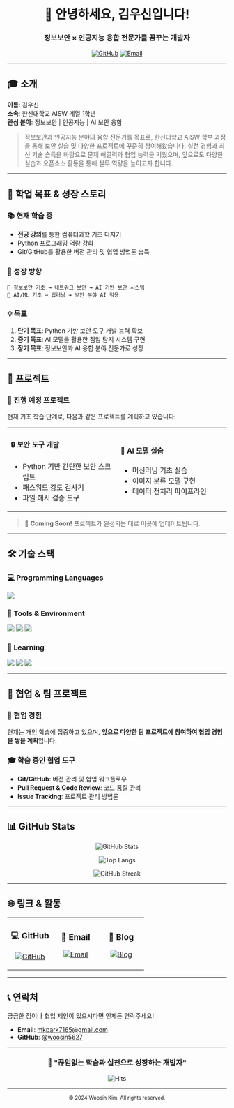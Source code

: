 <div align="center">

# 👋 안녕하세요, 김우신입니다!

### 정보보안 × 인공지능 융합 전문가를 꿈꾸는 개발자

[![GitHub](https://img.shields.io/badge/GitHub-woosin5627-181717?style=flat-square&logo=github)](https://github.com/woosin5627)
[![Email](https://img.shields.io/badge/Email-mkpark7165@gmail.com-EA4335?style=flat-square&logo=gmail&logoColor=white)](mailto:mkpark7165@gmail.com)

</div>

---

## 🎓 소개

**이름**: 김우신  
**소속**: 한신대학교 AISW 계열 1학년  
**관심 분야**: 정보보안 | 인공지능 | AI 보안 융합

> 정보보안과 인공지능 분야의 융합 전문가를 목표로, 한신대학교 AISW 학부 과정을 통해 보안 실습 및 다양한 프로젝트에 꾸준히 참여해왔습니다. 실전 경험과 최신 기술 습득을 바탕으로 문제 해결력과 협업 능력을 키웠으며, 앞으로도 다양한 실습과 오픈소스 활동을 통해 실무 역량을 높이고자 합니다.

---

## 🎯 학업 목표 & 성장 스토리

### 📚 현재 학습 중
- **전공 강의**를 통한 컴퓨터과학 기초 다지기
- Python 프로그래밍 역량 강화
- Git/GitHub를 활용한 버전 관리 및 협업 방법론 습득

### 🌱 성장 방향
```
🔐 정보보안 기초 → 네트워크 보안 → AI 기반 보안 시스템
🤖 AI/ML 기초 → 딥러닝 → 보안 분야 AI 적용
```

### 💡 목표
1. **단기 목표**: Python 기반 보안 도구 개발 능력 확보
2. **중기 목표**: AI 모델을 활용한 침입 탐지 시스템 구현
3. **장기 목표**: 정보보안과 AI 융합 분야 전문가로 성장

---

## 🚀 프로젝트

### 📌 진행 예정 프로젝트

현재 기초 학습 단계로, 다음과 같은 프로젝트를 계획하고 있습니다:

<table>
<tr>
<td width="50%">

#### 🔒 보안 도구 개발
- Python 기반 간단한 보안 스크립트
- 패스워드 강도 검사기
- 파일 해시 검증 도구

</td>
<td width="50%">

#### 🤖 AI 모델 실습
- 머신러닝 기초 실습
- 이미지 분류 모델 구현
- 데이터 전처리 파이프라인

</td>
</tr>
</table>

> 💪 **Coming Soon!** 프로젝트가 완성되는 대로 이곳에 업데이트됩니다.

---

## 🛠 기술 스택

### 💻 Programming Languages
<div>
<img src="https://img.shields.io/badge/Python-3776AB?style=for-the-badge&logo=python&logoColor=white"/>
</div>

### 🔧 Tools & Environment
<div>
<img src="https://img.shields.io/badge/Git-F05032?style=for-the-badge&logo=git&logoColor=white"/>
<img src="https://img.shields.io/badge/GitHub-181717?style=for-the-badge&logo=github&logoColor=white"/>
<img src="https://img.shields.io/badge/VS_Code-007ACC?style=for-the-badge&logo=visualstudiocode&logoColor=white"/>
</div>

### 📖 Learning
<div>
<img src="https://img.shields.io/badge/Machine_Learning-FF6F00?style=for-the-badge&logo=tensorflow&logoColor=white"/>
<img src="https://img.shields.io/badge/Information_Security-000000?style=for-the-badge&logo=hackthebox&logoColor=white"/>
<img src="https://img.shields.io/badge/Linux-FCC624?style=for-the-badge&logo=linux&logoColor=black"/>
</div>

---

## 👥 협업 & 팀 프로젝트

### 🤝 협업 경험
현재는 개인 학습에 집중하고 있으며, **앞으로 다양한 팀 프로젝트에 참여하여 협업 경험을 쌓을 계획**입니다.

### 🎓 학습 중인 협업 도구
- **Git/GitHub**: 버전 관리 및 협업 워크플로우
- **Pull Request & Code Review**: 코드 품질 관리
- **Issue Tracking**: 프로젝트 관리 방법론

---

## 📊 GitHub Stats

<div align="center">

![GitHub Stats](https://github-readme-stats.vercel.app/api?username=woosin5627&show_icons=true&theme=tokyonight&hide_border=true)

![Top Langs](https://github-readme-stats.vercel.app/api/top-langs/?username=woosin5627&layout=compact&theme=tokyonight&hide_border=true)

![GitHub Streak](https://github-readme-streak-stats.herokuapp.com/?user=woosin5627&theme=tokyonight&hide_border=true)

</div>

---

## 🌐 링크 & 활동

<table>
<tr>
<td align="center" width="33%">

### 💻 GitHub
[![GitHub](https://img.shields.io/badge/woosin5627-181717?style=for-the-badge&logo=github)](https://github.com/woosin5627)

</td>
<td align="center" width="33%">

### 📧 Email
[![Email](https://img.shields.io/badge/Contact-EA4335?style=for-the-badge&logo=gmail&logoColor=white)](mailto:mkpark7165@gmail.com)

</td>
<td align="center" width="33%">

### 📝 Blog
[![Blog](https://img.shields.io/badge/Coming_Soon-00C7B7?style=for-the-badge&logo=blogger&logoColor=white)](#)

</td>
</tr>
</table>

---

## 📞 연락처

궁금한 점이나 협업 제안이 있으시다면 언제든 연락주세요!

- **Email**: [mkpark7165@gmail.com](mailto:mkpark7165@gmail.com)
- **GitHub**: [@woosin5627](https://github.com/woosin5627)

---

<div align="center">

### 🌟 "끊임없는 학습과 실천으로 성장하는 개발자"

![Hits](https://hits.seeyoufarm.com/api/count/incr/badge.svg?url=https%3A%2F%2Fgithub.com%2Fwoosin5627&count_bg=%2379C83D&title_bg=%23555555&icon=&icon_color=%23E7E7E7&title=방문자&edge_flat=false)

</div>

---

<div align="center">
<sub>© 2024 Woosin Kim. All rights reserved.</sub>
</div>
